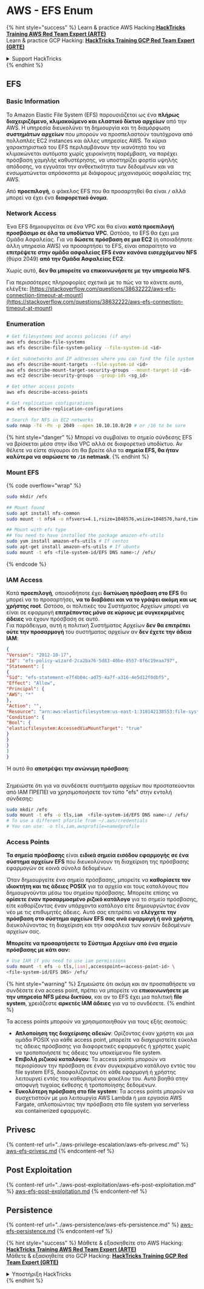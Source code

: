 # AWS - EFS Enum

{% hint style="success" %}
Learn & practice AWS Hacking:<img src="../../../.gitbook/assets/image (1).png" alt="" data-size="line">[**HackTricks Training AWS Red Team Expert (ARTE)**](https://training.hacktricks.xyz/courses/arte)<img src="../../../.gitbook/assets/image (1).png" alt="" data-size="line">\
Learn & practice GCP Hacking: <img src="../../../.gitbook/assets/image (2).png" alt="" data-size="line">[**HackTricks Training GCP Red Team Expert (GRTE)**<img src="../../../.gitbook/assets/image (2).png" alt="" data-size="line">](https://training.hacktricks.xyz/courses/grte)

<details>

<summary>Support HackTricks</summary>

* Check the [**subscription plans**](https://github.com/sponsors/carlospolop)!
* **Join the** 💬 [**Discord group**](https://discord.gg/hRep4RUj7f) or the [**telegram group**](https://t.me/peass) or **follow** us on **Twitter** 🐦 [**@hacktricks\_live**](https://twitter.com/hacktricks\_live)**.**
* **Share hacking tricks by submitting PRs to the** [**HackTricks**](https://github.com/carlospolop/hacktricks) and [**HackTricks Cloud**](https://github.com/carlospolop/hacktricks-cloud) github repos.

</details>
{% endhint %}

## EFS

### Basic Information

Το Amazon Elastic File System (EFS) παρουσιάζεται ως ένα **πλήρως διαχειριζόμενο, κλιμακούμενο και ελαστικό δίκτυο αρχείων** από την AWS. Η υπηρεσία διευκολύνει τη δημιουργία και τη διαμόρφωση **συστημάτων αρχείων** που μπορούν να προσπελαστούν ταυτόχρονα από πολλαπλές EC2 instances και άλλες υπηρεσίες AWS. Τα κύρια χαρακτηριστικά του EFS περιλαμβάνουν την ικανότητά του να κλιμακώνεται αυτόματα χωρίς χειροκίνητη παρέμβαση, να παρέχει πρόσβαση χαμηλής καθυστέρησης, να υποστηρίζει φορτία υψηλής απόδοσης, να εγγυάται την ανθεκτικότητα των δεδομένων και να ενσωματώνεται απρόσκοπτα με διάφορους μηχανισμούς ασφαλείας της AWS.

Από **προεπιλογή**, ο φάκελος EFS που θα προσαρτηθεί θα είναι **`/`** αλλά μπορεί να έχει ένα **διαφορετικό όνομα**.

### Network Access

Ένα EFS δημιουργείται σε ένα VPC και θα είναι **κατά προεπιλογή προσβάσιμο σε όλα τα υποδίκτυα VPC**. Ωστόσο, το EFS θα έχει μια Ομάδα Ασφαλείας. Για να **δώσετε πρόσβαση σε μια EC2** (ή οποιαδήποτε άλλη υπηρεσία AWS) να προσαρτήσει το EFS, είναι απαραίτητο να **επιτρέψετε στην ομάδα ασφαλείας EFS έναν κανόνα εισερχόμενου NFS** (θύρα 2049) **από την Ομάδα Ασφαλείας EC2**.

Χωρίς αυτό, **δεν θα μπορείτε να επικοινωνήσετε με την υπηρεσία NFS**.

Για περισσότερες πληροφορίες σχετικά με το πώς να το κάνετε αυτό, ελέγξτε: [https://stackoverflow.com/questions/38632222/aws-efs-connection-timeout-at-mount](https://stackoverflow.com/questions/38632222/aws-efs-connection-timeout-at-mount)

### Enumeration
```bash
# Get filesystems and access policies (if any)
aws efs describe-file-systems
aws efs describe-file-system-policy --file-system-id <id>

# Get subnetworks and IP addresses where you can find the file system
aws efs describe-mount-targets --file-system-id <id>
aws efs describe-mount-target-security-groups --mount-target-id <id>
aws ec2 describe-security-groups --group-ids <sg_id>

# Get other access points
aws efs describe-access-points

# Get replication configurations
aws efs describe-replication-configurations

# Search for NFS in EC2 networks
sudo nmap -T4 -Pn -p 2049 --open 10.10.10.0/20 # or /16 to be sure
```
{% hint style="danger" %}
Μπορεί να συμβαίνει το σημείο σύνδεσης EFS να βρίσκεται μέσα στην ίδια VPC αλλά σε διαφορετικό υποδίκτυο. Αν θέλετε να είστε σίγουροι ότι θα βρείτε όλα τα **σημεία EFS, θα ήταν καλύτερα να σαρώσετε το `/16` netmask**.
{% endhint %}

### Mount EFS

{% code overflow="wrap" %}
```bash
sudo mkdir /efs

## Mount found
sudo apt install nfs-common
sudo mount -t nfs4 -o nfsvers=4.1,rsize=1048576,wsize=1048576,hard,timeo=600,retrans=2,noresvport <IP>:/ /efs

## Mount with efs type
## You need to have installed the package amazon-efs-utils
sudo yum install amazon-efs-utils # If centos
sudo apt-get install amazon-efs-utils # If ubuntu
sudo mount -t efs <file-system-id/EFS DNS name>:/ /efs/
```
{% endcode %}

### IAM Access

Κατά **προεπιλογή**, οποιοσδήποτε έχει **δικτύωση πρόσβαση στο EFS** θα μπορεί να το προσαρτήσει, **να το διαβάσει και να το γράψει ακόμη και ως χρήστης root**. Ωστόσο, οι πολιτικές του Συστήματος Αρχείων μπορεί να είναι σε εφαρμογή **επιτρέποντας μόνο σε κύριους με συγκεκριμένες άδειες** να έχουν πρόσβαση σε αυτό.\
Για παράδειγμα, αυτή η πολιτική Συστήματος Αρχείων **δεν θα επιτρέπει ούτε την προσαρμογή** του συστήματος αρχείων αν **δεν έχετε την άδεια IAM**:
```json
{
"Version": "2012-10-17",
"Id": "efs-policy-wizard-2ca2ba76-5d83-40be-8557-8f6c19eaa797",
"Statement": [
{
"Sid": "efs-statement-e7f4b04c-ad75-4a7f-a316-4e5d12f0dbf5",
"Effect": "Allow",
"Principal": {
"AWS": "*"
},
"Action": "",
"Resource": "arn:aws:elasticfilesystem:us-east-1:318142138553:file-system/fs-0ab66ad201b58a018",
"Condition": {
"Bool": {
"elasticfilesystem:AccessedViaMountTarget": "true"
}
}
}
]
}
```
Ή αυτό θα **αποτρέψει την ανώνυμη πρόσβαση**:

<figure><img src="../../../.gitbook/assets/image (278).png" alt=""><figcaption></figcaption></figure>

Σημειώστε ότι για να συνδέσετε συστήματα αρχείων που προστατεύονται από IAM ΠΡΕΠΕΙ να χρησιμοποιήσετε τον τύπο "efs" στην εντολή σύνδεσης:
```bash
sudo mkdir /efs
sudo mount -t efs -o tls,iam  <file-system-id/EFS DNS name>:/ /efs/
# To use a different pforile from ~/.aws/credentials
# You can use: -o tls,iam,awsprofile=namedprofile
```
### Access Points

**Τα σημεία πρόσβασης** είναι **ειδικά σημεία εισόδου εφαρμογής** **σε ένα σύστημα αρχείων EFS** που διευκολύνουν τη διαχείριση της πρόσβασης εφαρμογών σε κοινά σύνολα δεδομένων.

Όταν δημιουργείτε ένα σημείο πρόσβασης, μπορείτε να **καθορίσετε τον ιδιοκτήτη και τις άδειες POSIX** για τα αρχεία και τους καταλόγους που δημιουργούνται μέσω του σημείου πρόσβασης. Μπορείτε επίσης να **ορίσετε έναν προσαρμοσμένο ριζικό κατάλογο** για το σημείο πρόσβασης, είτε καθορίζοντας έναν υπάρχοντα κατάλογο είτε δημιουργώντας έναν νέο με τις επιθυμητές άδειες. Αυτό σας επιτρέπει να **ελέγχετε την πρόσβαση στο σύστημα αρχείων EFS σας ανά εφαρμογή ή ανά χρήστη**, διευκολύνοντας τη διαχείριση και την ασφάλεια των κοινών δεδομένων αρχείων σας.

**Μπορείτε να προσαρτήσετε το Σύστημα Αρχείων από ένα σημείο πρόσβασης με κάτι σαν:**
```bash
# Use IAM if you need to use iam permissions
sudo mount -t efs -o tls,[iam],accesspoint=<access-point-id> \
<file-system-id/EFS DNS> /efs/
```
{% hint style="warning" %}
Σημειώστε ότι ακόμη και αν προσπαθήσετε να συνδέσετε ένα access point, πρέπει να μπορείτε να **επικοινωνήσετε με την υπηρεσία NFS μέσω δικτύου**, και αν το EFS έχει μια πολιτική **file system**, χρειάζεστε **αρκετές IAM άδειες** για να το συνδέσετε.
{% endhint %}

Τα access points μπορούν να χρησιμοποιηθούν για τους εξής σκοπούς:

* **Απλοποίηση της διαχείρισης αδειών**: Ορίζοντας έναν χρήστη και μια ομάδα POSIX για κάθε access point, μπορείτε να διαχειριστείτε εύκολα τις άδειες πρόσβασης για διαφορετικές εφαρμογές ή χρήστες χωρίς να τροποποιήσετε τις άδειες του υποκείμενου file system.
* **Επιβολή ριζικού καταλόγου**: Τα access points μπορούν να περιορίσουν την πρόσβαση σε έναν συγκεκριμένο κατάλογο εντός του file system EFS, διασφαλίζοντας ότι κάθε εφαρμογή ή χρήστης λειτουργεί εντός του καθορισμένου φακέλου του. Αυτό βοηθά στην αποφυγή τυχαίας έκθεσης ή τροποποίησης δεδομένων.
* **Ευκολότερη πρόσβαση στο file system**: Τα access points μπορούν να συσχετιστούν με μια λειτουργία AWS Lambda ή μια εργασία AWS Fargate, απλοποιώντας την πρόσβαση στο file system για serverless και containerized εφαρμογές.

## Privesc

{% content-ref url="../aws-privilege-escalation/aws-efs-privesc.md" %}
[aws-efs-privesc.md](../aws-privilege-escalation/aws-efs-privesc.md)
{% endcontent-ref %}

## Post Exploitation

{% content-ref url="../aws-post-exploitation/aws-efs-post-exploitation.md" %}
[aws-efs-post-exploitation.md](../aws-post-exploitation/aws-efs-post-exploitation.md)
{% endcontent-ref %}

## Persistence

{% content-ref url="../aws-persistence/aws-efs-persistence.md" %}
[aws-efs-persistence.md](../aws-persistence/aws-efs-persistence.md)
{% endcontent-ref %}

{% hint style="success" %}
Μάθετε & εξασκηθείτε στο AWS Hacking:<img src="../../../.gitbook/assets/image (1).png" alt="" data-size="line">[**HackTricks Training AWS Red Team Expert (ARTE)**](https://training.hacktricks.xyz/courses/arte)<img src="../../../.gitbook/assets/image (1).png" alt="" data-size="line">\
Μάθετε & εξασκηθείτε στο GCP Hacking: <img src="../../../.gitbook/assets/image (2).png" alt="" data-size="line">[**HackTricks Training GCP Red Team Expert (GRTE)**<img src="../../../.gitbook/assets/image (2).png" alt="" data-size="line">](https://training.hacktricks.xyz/courses/grte)

<details>

<summary>Υποστήριξη HackTricks</summary>

* Ελέγξτε τα [**σχέδια συνδρομής**](https://github.com/sponsors/carlospolop)!
* **Εγγραφείτε στην** 💬 [**ομάδα Discord**](https://discord.gg/hRep4RUj7f) ή στην [**ομάδα telegram**](https://t.me/peass) ή **ακολουθήστε** μας στο **Twitter** 🐦 [**@hacktricks\_live**](https://twitter.com/hacktricks\_live)**.**
* **Μοιραστείτε κόλπα hacking υποβάλλοντας PRs στα** [**HackTricks**](https://github.com/carlospolop/hacktricks) και [**HackTricks Cloud**](https://github.com/carlospolop/hacktricks-cloud) github repos.

</details>
{% endhint %}
